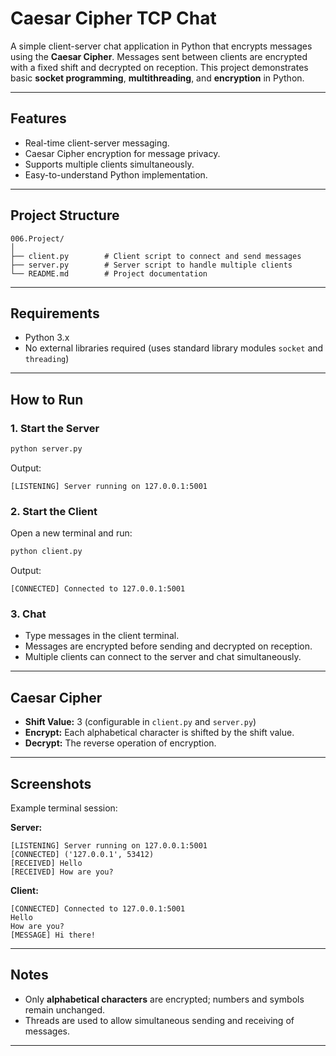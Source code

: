 # Caesar Cipher TCP Chat

A simple client-server chat application in Python that encrypts messages using the **Caesar Cipher**. Messages sent between clients are encrypted with a fixed shift and decrypted on reception. This project demonstrates basic **socket programming**, **multithreading**, and **encryption** in Python.

---

## Features

- Real-time client-server messaging.
- Caesar Cipher encryption for message privacy.
- Supports multiple clients simultaneously.
- Easy-to-understand Python implementation.

---

## Project Structure

```
006.Project/
│
├── client.py        # Client script to connect and send messages
├── server.py        # Server script to handle multiple clients
└── README.md        # Project documentation
```

---

## Requirements

- Python 3.x
- No external libraries required (uses standard library modules `socket` and `threading`)

---

## How to Run

### 1. Start the Server

```bash
python server.py
```

Output:

```
[LISTENING] Server running on 127.0.0.1:5001
```

### 2. Start the Client

Open a new terminal and run:

```bash
python client.py
```

Output:

```
[CONNECTED] Connected to 127.0.0.1:5001
```

### 3. Chat

- Type messages in the client terminal.
- Messages are encrypted before sending and decrypted on reception.
- Multiple clients can connect to the server and chat simultaneously.

---

## Caesar Cipher

- **Shift Value:** 3 (configurable in `client.py` and `server.py`)
- **Encrypt:** Each alphabetical character is shifted by the shift value.
- **Decrypt:** The reverse operation of encryption.

---

## Screenshots

Example terminal session:

**Server:**

```
[LISTENING] Server running on 127.0.0.1:5001
[CONNECTED] ('127.0.0.1', 53412)
[RECEIVED] Hello
[RECEIVED] How are you?
```

**Client:**

```
[CONNECTED] Connected to 127.0.0.1:5001
Hello
How are you?
[MESSAGE] Hi there!
```

---

## Notes

- Only **alphabetical characters** are encrypted; numbers and symbols remain unchanged.
- Threads are used to allow simultaneous sending and receiving of messages.

---

